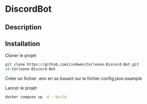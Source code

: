 # DiscordBot
 
## Description

## Installation

Cloner le projet

```bash
git clone https://github.com/Lindwen/Corleone-Discord-Bot.git
cd Corleone-Discord-Bot
```

Créer un fichier .env en se basant sur le fichier config.json.example

Lancer le projet
```bash
docker compose up -d --build
```